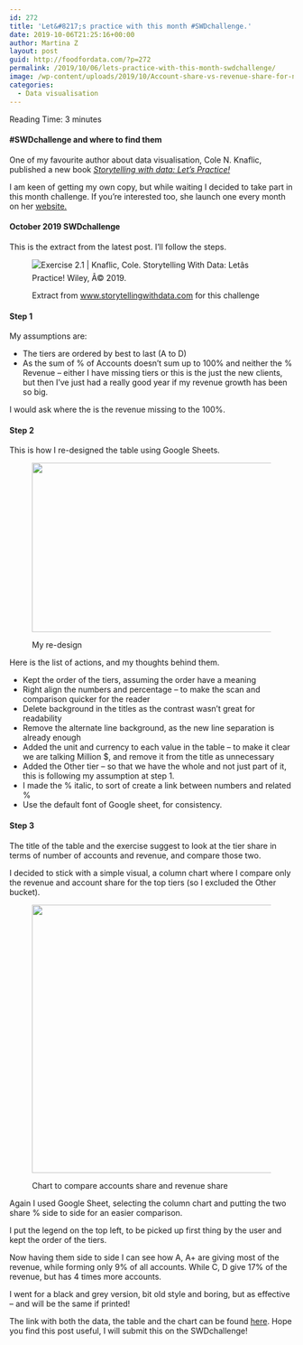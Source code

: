 ```yaml
---
id: 272
title: 'Let&#8217;s practice with this month #SWDchallenge.'
date: 2019-10-06T21:25:16+00:00
author: Martina Z
layout: post
guid: http://foodfordata.com/?p=272
permalink: /2019/10/06/lets-practice-with-this-month-swdchallenge/
image: /wp-content/uploads/2019/10/Account-share-vs-revenue-share-for-new-client-top-tiers.png
categories:
  - Data visualisation
---
```

<span class="rt-reading-time" style="display: block;"><span class="rt-label rt-prefix">Reading Time: </span> <span class="rt-time">3</span> <span class="rt-label rt-postfix">minutes</span></span> 

#### #SWDchallenge and where to find them

One of my favourite author about data visualisation, Cole N. Knaflic, published a new book _<a rel="noreferrer noopener" aria-label=" (opens in a new tab)" href="https://www.amazon.com/gp/product/1119621496/ref=as_li_qf_asin_il_tl?imprToken=MXc2dye5HuMafi41a0kHIA&slotNum=2&creative=9325&creativeASIN=1119621496&ie=UTF8&linkCode=w61&linkId=c74bc50a287b2986edae7e3b95f9f5f4&tag=storytellingwithdata-20" target="_blank">Storytelling with data: Let&#8217;s Practice!</a>_ 

I am keen of getting my own copy, but while waiting I decided to take part in this month challenge. If you&#8217;re interested too, she launch one every month on her <a rel="noreferrer noopener" aria-label="website. (opens in a new tab)" href="http://www.storytellingwithdata.com/" target="_blank">website.</a>

#### October 2019 SWDchallenge

This is the extract from the latest post. I&#8217;ll follow the steps.<figure class="wp-block-image">

![Exercise 2.1  | Knaflic, Cole.  Storytelling With Data: Letâs Practice!  Wiley, Â© 2019.](https://images.squarespace-cdn.com/content/v1/55b6a6dce4b089e11621d3ed/1569866960440-ILA3DGUHPQZQUO3F98VY/ke17ZwdGBToddI8pDm48kFq85IBSQimBW5vU3jIslaIUqsxRUqqbr1mOJYKfIPR7LoDQ9mXPOjoJoqy81S2I8PaoYXhp6HxIwZIk7-Mi3Tsic-L2IOPH3Dwrhl-Ne3Z2EMBHxCcfLnzTQpwko3MaGDteolNhPNWFS-NzayplzSEKMshLAGzx4R3EDFOm1kBS/Exercise+2.1+%2855%29.png?format=750w) <figcaption>Extract from www.storytellingwithdata.com for this challenge</figcaption></figure> 

#### Step 1

My assumptions are:

  * The tiers are ordered by best to last (A to D)
  * As the sum of % of Accounts doesn&#8217;t sum up to 100% and neither the % Revenue &#8211; either I have missing tiers or this is the just the new clients, but then I&#8217;ve just had a really good year if my revenue growth has been so big.

I would ask where the is the revenue missing to the 100%.

#### Step 2

This is how I re-designed the table using Google Sheets.<figure class="wp-block-image">

<img width="797" height="300" src="https://foodfordata.com/wp-content/uploads/2019/10/Screenshot-from-2019-10-06-20-57-34.png" alt="" class="wp-image-273" srcset="http://foodfordata.com/wp-content/uploads/2019/10/Screenshot-from-2019-10-06-20-57-34.png 797w, http://foodfordata.com/wp-content/uploads/2019/10/Screenshot-from-2019-10-06-20-57-34-300x113.png 300w, http://foodfordata.com/wp-content/uploads/2019/10/Screenshot-from-2019-10-06-20-57-34-768x289.png 768w" sizes="(max-width: 797px) 100vw, 797px" /> <figcaption>My re-design</figcaption></figure> 

Here is the list of actions, and my thoughts behind them.

  * Kept the order of the tiers, assuming the order have a meaning
  * Right align the numbers and percentage &#8211; to make the scan and comparison quicker for the reader
  * Delete background in the titles as the contrast wasn&#8217;t great for readability
  * Remove the alternate line background, as the new line separation is already enough
  * Added the unit and currency to each value in the table &#8211; to make it clear we are talking Million $, and remove it from the title as unnecessary
  * Added the Other tier &#8211; so that we have the whole and not just part of it, this is following my assumption at step 1.
  * I made the % italic, to sort of create a link between numbers and related %
  * Use the default font of Google sheet, for consistency.

#### Step 3

The title of the table and the exercise suggest to look at the tier share in terms of number of accounts and revenue, and compare those two. 

I decided to stick with a simple visual, a column chart where I compare only the revenue and account share for the top tiers (so I excluded the Other bucket).<figure class="wp-block-image">

<img width="835" height="475" src="http://foodfordata.com/wp-content/uploads/2019/10/Account-share-vs-revenue-share-for-new-client-top-tiers.png" alt="" class="wp-image-275" srcset="http://foodfordata.com/wp-content/uploads/2019/10/Account-share-vs-revenue-share-for-new-client-top-tiers.png 835w, http://foodfordata.com/wp-content/uploads/2019/10/Account-share-vs-revenue-share-for-new-client-top-tiers-300x171.png 300w, http://foodfordata.com/wp-content/uploads/2019/10/Account-share-vs-revenue-share-for-new-client-top-tiers-768x437.png 768w" sizes="(max-width: 835px) 100vw, 835px" /> <figcaption>Chart to compare accounts share and revenue share</figcaption></figure> 

Again I used Google Sheet, selecting the column chart and putting the two share % side to side for an easier comparison. 

I put the legend on the top left, to be picked up first thing by the user and kept the order of the tiers. 

Now having them side to side I can see how A, A+ are giving most of the revenue, while forming only 9% of all accounts. While C, D give 17% of the revenue, but has 4 times more accounts.

I went for a black and grey version, bit old style and boring, but as effective &#8211; and will be the same if printed!

The link with both the data, the table and the chart can be found <a rel="noreferrer noopener" aria-label="here (opens in a new tab)" href="https://drive.google.com/file/d/1mFxZeLLoquP5pmk4zS6HnpXolK-Ib1DI/view?usp=sharing" target="_blank">here</a>. Hope you find this post useful, I will submit this on the SWDchallenge!